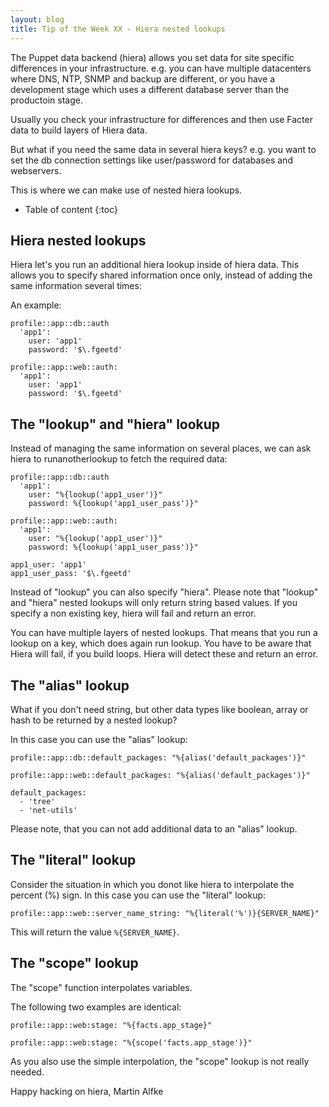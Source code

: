 ```yaml
---
layout: blog
title: Tip of the Week XX - Hiera nested lookups
---
```


The Puppet data backend (hiera) allows you set data for site specific differences in your infrastructure.
e.g. you can have multiple datacenters where DNS, NTP, SNMP and backup are different, or you have a development stage which uses a different database server than the productoin stage.

Usually you check your infrastructure for differences and then use Facter data to build layers of Hiera data.

But what if you need the same data in several hiera keys?
e.g. you want to set the db connection settings like user/password for databases and webservers.

This is where we can make use of nested hiera lookups.

* Table of content
{:toc}

## Hiera nested lookups

Hiera let's you run an additional hiera lookup inside of hiera data.
This allows you to specify shared information once only, instead of adding the same information several times:

An example:

    profile::app::db::auth
      'app1':
        user: 'app1'
        password: '$\.fgeetd'

    profile::app::web::auth:
      'app1':
        user: 'app1'
        password: '$\.fgeetd'


## The "lookup" and "hiera" lookup

Instead of managing the same information on several places, we can ask hiera to runanotherlookup to fetch the required data:


    profile::app::db::auth
      'app1':
        user: "%{lookup('app1_user')}"
        password: %{lookup('app1_user_pass')}"

    profile::app::web::auth:
      'app1':
        user: "%{lookup('app1_user')}"
        password: %{lookup('app1_user_pass')}"

    app1_user: 'app1'
    app1_user_pass: '$\.fgeetd'

Instead of "lookup" you can also specify "hiera".
Please note that "lookup" and "hiera" nested lookups will only return string based values.
If you specify a non existing key, hiera will fail and return an error.

You can have multiple layers of nested lookups. That means that you run a lookup on a key, which does again run lookup.
You have to be aware that Hiera will fail, if you build loops. Hiera will detect these and return an error.

## The "alias" lookup

What if you don't need string, but other data types like boolean, array or hash to be returned by a nested lookup?

In this case you can use the "alias" lookup:

    profile::app::db::default_packages: "%{alias('default_packages')}"

    profile::app::web::default_packages: "%{alias('default_packages')}"

    default_packages:
      - 'tree'
      - 'net-utils'

Please note, that you can not add additional data to an "alias" lookup.

## The "literal" lookup

Consider the situation in which you donot like hiera to interpolate the percent (%) sign.
In this case you can use the "literal" lookup:

    profile::app::web::server_name_string: "%{literal('%')}{SERVER_NAME}"

This will return the value `%{SERVER_NAME}`.

## The "scope" lookup

The "scope" function interpolates variables.

The following two examples are identical:

    profile::app::web:stage: "%{facts.app_stage}"

    profile::app::web:stage: "%{scope('facts.app_stage')}"

As you also use the simple interpolation, the "scope" lookup is not really needed.

Happy hacking on hiera,
Martin Alfke

